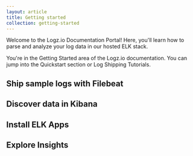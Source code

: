 ```yaml
---
layout: article
title: Getting started
collection: getting-started
---
```


Welcome to the Logz.io Documentation Portal! Here, you'll learn how to parse and analyze your log data in our hosted ELK stack.

You're in the Getting Started area of the Logz.io documentation. You can jump into the Quickstart section or Log Shipping Tutorials.

## Ship sample logs with Filebeat

## Discover data in Kibana

## Install ELK Apps

## Explore Insights

